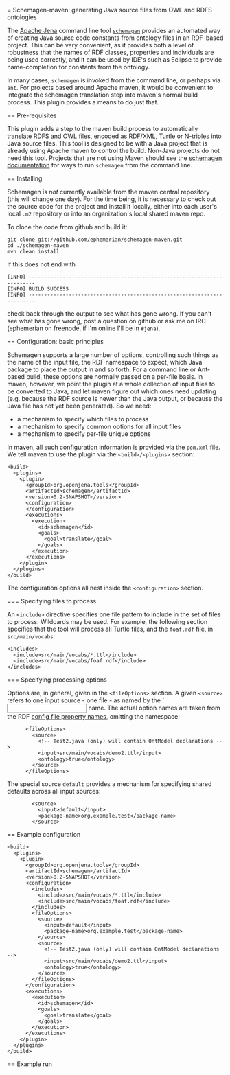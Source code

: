 = Schemagen-maven: generating Java source files from OWL and RDFS ontologies

The [Apache Jena](http://jena.apache.org) command line tool
[`schemagen`](http://jena.apache.org/documentation/tools/schemagen.html)
provides an automated way of creating
Java source code constants from ontology files in an RDF-based project. This
can be very convenient, as it provides both a level of robustness that the
names of RDF classes, properties and individuals are being used correctly, and
it can be used by IDE's such as Eclipse to provide name-completion for
constants from the ontology.

In many cases, `schemagen` is invoked from the command line, or perhaps via `ant`.
For projects based around Apache maven, it would be convenient to integrate
the schemagen translation step into maven's normal build process. This plugin
provides a means to do just that.

== Pre-requisites

This plugin adds a step to the maven build process to automatically translate RDFS
and OWL files, encoded as RDF/XML, Turtle or N-triples into Java source files.
This tool is designed to be with a Java project that is already using Apache maven to
control the build. Non-Java projects do not need this tool. Projects that are
not using Maven should see the [schemagen documentation](http://jena.apache.org/documentation/tools/schemagen.html)
for ways to run `schemagen` from the command line.


== Installing

Schemagen is *not* currently available from the maven central repository (this will
change one day). For the time being, it is necessary to check out the source code
for the project and install it locally, either into each user's local `.m2` repository
or into an organization's local shared maven repo.

To clone the code from github and build it:

    git clone git://github.com/ephemerian/schemagen-maven.git
    cd ./schemagen-maven
    mvn clean install

If this does not end with

    [INFO] ------------------------------------------------------------------------
    [INFO] BUILD SUCCESS
    [INFO] ------------------------------------------------------------------------

check back through the output to see what has gone wrong. If you can't see what has
gone wrong, post a question on github or ask me on IRC (ephemerian on freenode, if I'm
online I'll be in `#jena`).

== Configuration: basic principles

Schemagen supports a large number of options, controlling such things as the name of the
input file, the RDF namespace to expect, which Java package to place the output in and
so forth. For a command line or Ant-based build, these options are normally passed on
a per-file basis. In maven, however, we point the plugin at a whole collection of input
files to be converted to Java, and let maven figure out which ones need updating (e.g. because
the RDF source is newer than the Java output, or because the Java file has not yet
been generated). So we need:

  * a mechanism to specify which files to process
  * a mechanism to specify common options for all input files
  * a mechanism to specify per-file unique options

In maven, all such configuration information is provided via the `pom.xml` file. We tell
maven to use the plugin via the `<build>/<plugins>` section:

    <build>
      <plugins>
        <plugin>
          <groupId>org.openjena.tools</groupId>
          <artifactId>schemagen</artifactId>
          <version>0.2-SNAPSHOT</version>
          <configuration>
          </configuration>
          <executions>
            <execution>
              <id>schemagen</id>
              <goals>
                <goal>translate</goal>
              </goals>
            </execution>
          </executions>
        </plugin>
      </plugins>
    </build>

The configuration options all nest inside the `<configuration>` section.

=== Specifying files to process

An `<include>` directive specifies one file pattern to include in the set of
files to process. Wildcards may be used. For example, the following section
specifies that the tool will process all Turtle files, and the `foaf.rdf` file,
in `src/main/vocabs`:

    <includes>
      <include>src/main/vocabs/*.ttl</include>
      <include>src/main/vocabs/foaf.rdf</include>
    </includes>

=== Specifying processing options

Options are, in general, given in the `<fileOptions>` section. A given
`<source>` refers to one input source - one file - as named by the
`<input> name. The actual option names are taken from the RDF [config
file property names](http://jena.apache.org/documentation/tools/schemagen.html),
omitting the namespace:

          <fileOptions>
            <source>
              <!-- Test2.java (only) will contain OntModel declarations -->
              <input>src/main/vocabs/demo2.ttl</input>
              <ontology>true</ontology>
            </source>
          </fileOptions>

The special source `default` provides a mechanism for specifying shared defaults
across all input sources:

            <source>
              <input>default</input>
              <package-name>org.example.test</package-name>
            </source>

== Example configuration

    <build>
      <plugins>
        <plugin>
          <groupId>org.openjena.tools</groupId>
          <artifactId>schemagen</artifactId>
          <version>0.2-SNAPSHOT</version>
          <configuration>
            <includes>
              <include>src/main/vocabs/*.ttl</include>
              <include>src/main/vocabs/foaf.rdf</include>
            </includes>
            <fileOptions>
              <source>
                <input>default</input>
                <package-name>org.example.test</package-name>
              </source>
              <source>
                <!-- Test2.java (only) will contain OntModel declarations -->
                <input>src/main/vocabs/demo2.ttl</input>
                <ontology>true</ontology>
              </source>
            </fileOptions>
          </configuration>
          <executions>
            <execution>
              <id>schemagen</id>
              <goals>
                <goal>translate</goal>
              </goals>
            </execution>
          </executions>
        </plugin>
      </plugins>
    </build>

== Example run
